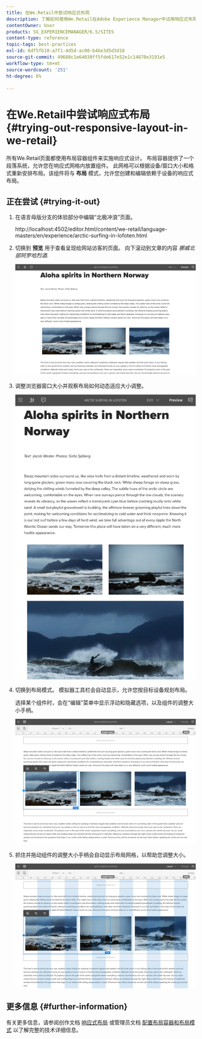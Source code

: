 ```yaml
---
title: 在We.Retail中尝试响应式布局
description: 了解如何使用We.Retail在Adobe Experience Manager中试用响应式布局。
contentOwner: User
products: SG_EXPERIENCEMANAGER/6.5/SITES
content-type: reference
topic-tags: best-practices
exl-id: 6df5fb10-a7f1-4d5d-ac00-b4be3d5d3d18
source-git-commit: 49688c1e64038ff5fde617e52e1c14878e3191e5
workflow-type: tm+mt
source-wordcount: '251'
ht-degree: 6%

---
```


# 在We.Retail中尝试响应式布局{#trying-out-responsive-layout-in-we-retail}

所有We.Retail页面都使用布局容器组件来实施响应式设计。 布局容器提供了一个段落系统，允许您在响应式网格内放置组件。 此网格可以根据设备/窗口大小和格式重新安排布局。该组件将与 **布局** 模式，允许您创建和编辑依赖于设备的响应式布局。

## 正在尝试 {#trying-it-out}

1. 在语言母版分支的体验部分中编辑“北极冲浪”页面。

   http://localhost:4502/editor.html/content/we-retail/language-masters/en/experience/arctic-surfing-in-lofoten.html

1. 切换到 **预览** 用于查看呈现给网站访客的页面。 向下滚动到文章的内容 *挪威北部阿罗哈烈酒*.

   ![chlimage_1-178](assets/chlimage_1-178.png)

1. 调整浏览器窗口大小并观察布局如何动态适应大小调整。

   ![chlimage_1-179](assets/chlimage_1-179.png)

1. 切换到布局模式。 模拟器工具栏会自动显示，允许您按目标设备规划布局。

   选择某个组件时，会在“编辑”菜单中显示浮动和隐藏选项，以及组件的调整大小手柄。

   ![chlimage_1-180](assets/chlimage_1-180.png)

1. 抓住并拖动组件的调整大小手柄会自动显示布局网格，以帮助您调整大小。

   ![chlimage_1-181](assets/chlimage_1-181.png)

## 更多信息 {#further-information}

有关更多信息，请参阅创作文档 [响应式布局](/help/sites-authoring/responsive-layout.md) 或管理员文档 [配置布局容器和布局模式](/help/sites-administering/configuring-responsive-layout.md) 以了解完整的技术详细信息。
